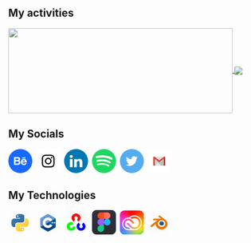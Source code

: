 <!-- <p align="center">
  <img width="auto" src="hd.png" alt="Data">
</p> -->

## My activities

<a href="https://github.com/oyeabhijit/github-readme-stats">
  <img width=450 height=170 align="center" src="https://github-readme-stats.vercel.app/api?username=oyeabhijit&theme=midnight-purple&show_icons=true&bg_color=0D1117&hide_border=true" />
</a>
<a href="https://github.com/oyeabhijit/github-readme-stats">
  <img align="center" src="https://github-readme-stats.vercel.app/api/top-langs/?username=oyeabhijit&theme=midnight-purple&layout=compact&bg_color=0D1117&hide_border=true" />
</a>

## My Socials
<p align="left">
  <a href="https://www.behance.net/abhijitroutdotdev" target="_blank"><img width="auto" src="/icons/Behance.png" alt="Behance"></a>&nbsp;
  <a href="https://www.instagram.com/abhijitrout.dev" target="_blank"><img width="auto" src="/icons/Instagram.png" alt="Insta"></a>&nbsp;
  <a href="https://www.linkedin.com/in/oyeabhijit" target="_blank"><img width="auto" src="/icons/LinkedIN.png" alt="Linkedin"></a>&nbsp;
  <a href="https://open.spotify.com/user/31bprmf7kj6kkwpcwan2bbwa2bn4?si=e4716ea049694b1f" target="_blank"><img width="auto" src="/icons/Spotify.png" alt="Spotify"></a>&nbsp;
  <a href="https://www.twitter.com/oyeabhijit" target="_blank"><img width="auto" src="/icons/Twitter.png" alt="Twitter"></a>&nbsp;
  <a href="mailto:abhijitrout.dev@gmail.com" target="_blank"><img width="auto" src="/icons/Gmail.png" alt="Mail"></a>  
</p>

## My Technologies
<p align="left">
  <a href="https://www.python.org/" target="_blank"><img width="auto" src="/icons/python.png" alt="Python"></a>&nbsp;
  <a href="https://en.wikipedia.org/wiki/C%2B%2B" target="_blank"><img width="auto" src="/icons/cpp.png" alt="C++"></a>&nbsp;
  <a href="https://opencv.org/" target="_blank"><img width="auto" src="/icons/ocv.png" alt="OpenCV"></a>&nbsp;
  <a href="https://www.figma.com/" target="_blank"><img width="auto" src="/icons/figma.png" alt="Figma"></a>&nbsp;
  <a href="https://www.adobe.com/creativecloud.html" target="_blank"><img width="auto" src="/icons/cc.png" alt="Creative Cloud"></a>&nbsp;
  <a href="https://www.blender.org/" target="_blank"><img width="auto" src="/icons/blender.png" alt="Blender"></a>  
</p>
